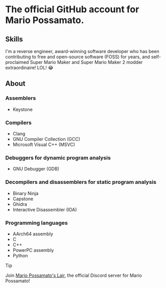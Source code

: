 # The official GitHub account for Mario Possamato.

## Skills

I'm a reverse engineer, award-winning software developer who has been contributing to free and open-source software (FOSS) for years, and self-proclaimed Super Mario Maker and Super Mario Maker 2 modder extraordinaire!  LOL! :joy:

## About

### Assemblers

- Keystone

### Compilers

- Clang
- GNU Compiler Collection (GCC)
- Microsoft Visual C++ (MSVC)

### Debuggers for dynamic program analysis

- GNU Debugger (GDB)

### Decompilers and disassemblers for static program analysis

- Binary Ninja
- Capstone
- Ghidra
- Interactive Disassembler (IDA)

### Programming languages

- AArch64 assembly
- C
- C++
- PowerPC assembly
- Python

> [!TIP]
> Join [Mario Possamato's Lair](https://discord.gg/qT7zG4PVNy), the official Discord server for Mario Possamato!
